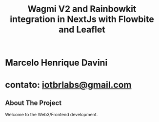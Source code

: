 <div align="center">
    <h1>Wagmi V2 and Rainbowkit integration in NextJs with Flowbite and Leaflet</h1>
</div>

<br />

# Marcelo Henrique Davini
# contato: iotbrlabs@gmail.com

## About The Project
Welcome to the Web3/Frontend development.
